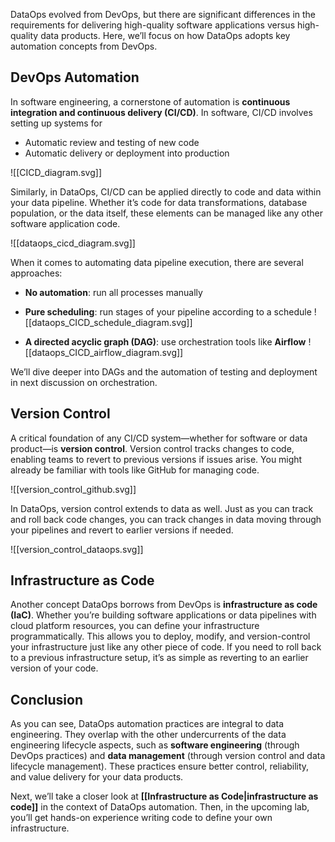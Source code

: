 DataOps evolved from DevOps, but there are significant differences in the requirements for delivering high-quality software applications versus high-quality data products. Here, we’ll focus on how DataOps adopts key automation concepts from DevOps.

## DevOps Automation

In software engineering, a cornerstone of automation is **continuous integration and continuous delivery (CI/CD)**. In software, CI/CD involves setting up systems for 

- Automatic review and testing of new code
- Automatic delivery or deployment into production

![[CICD_diagram.svg]]

Similarly, in DataOps, CI/CD can be applied directly to code and data within your data pipeline.
Whether it’s code for data transformations, database population, or the data itself, these elements can be managed like any other software application code.

![[dataops_cicd_diagram.svg]]

When it comes to automating data pipeline execution, there are several approaches:

- **No automation**: run all processes manually
- **Pure scheduling**: run stages of your pipeline according to a schedule
	![[dataops_CICD_schedule_diagram.svg]]
	
- **A directed acyclic graph (DAG)**: use orchestration tools like **Airflow**
	![[dataops_CICD_airflow_diagram.svg]]

We’ll dive deeper into DAGs and the automation of testing and deployment in next discussion on orchestration.

## Version Control

A critical foundation of any CI/CD system—whether for software or data product—is **version control**. Version control tracks changes to code, enabling teams to revert to previous versions if issues arise. You might already be familiar with tools like GitHub for managing code.

![[version_control_github.svg]]

In DataOps, version control extends to data as well. Just as you can track and roll back code changes, you can track changes in data moving through your pipelines and revert to earlier versions if needed.

![[version_control_dataops.svg]]

## Infrastructure as Code

Another concept DataOps borrows from DevOps is **infrastructure as code (IaC)**. Whether you’re building software applications or data pipelines with cloud platform resources, you can define your infrastructure programmatically. This allows you to deploy, modify, and version-control your infrastructure just like any other piece of code. If you need to roll back to a previous infrastructure setup, it’s as simple as reverting to an earlier version of your code.

## Conclusion

 As you can see, DataOps automation practices are integral to data engineering. They overlap with the other undercurrents of the data engineering lifecycle aspects, such as **software engineering** (through DevOps practices) and **data management** (through version control and data lifecycle management). These practices ensure better control, reliability, and value delivery for your data products.

Next, we’ll take a closer look at **[[Infrastructure as Code|infrastructure as code]]** in the context of DataOps automation. Then, in the upcoming lab, you’ll get hands-on experience writing code to define your own infrastructure.


